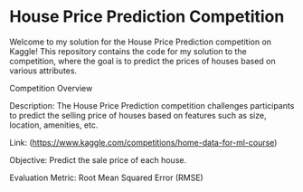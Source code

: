 # House Price Prediction Competition
Welcome to my solution for the House Price Prediction competition on Kaggle! This repository contains the code for my solution to the competition, where the goal is to predict the prices of houses based on various attributes.

Competition Overview

Description: The House Price Prediction competition challenges participants to predict the selling price of houses based on features such as size, location, amenities, etc.

Link: (https://www.kaggle.com/competitions/home-data-for-ml-course)

Objective: Predict the sale price of each house.

Evaluation Metric: Root Mean Squared Error (RMSE)
